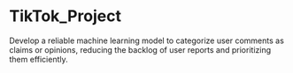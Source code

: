 # TikTok_Project
 Develop a reliable machine learning model to categorize user comments as claims or opinions, reducing the backlog of user reports and prioritizing them efficiently.
